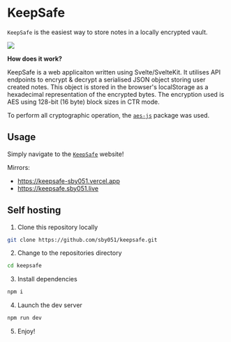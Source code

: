 # KeepSafe

`KeepSafe` is the easiest way to store notes in a locally encrypted vault.

<img src="https://media.discordapp.net/attachments/1061745116169117848/1061745135576174654/image.png?width=1406&height=715"/>

**How does it work?**

KeepSafe is a web applicaiton written using Svelte/SvelteKit. It utilises API endpoints to encrypt & decrypt a serialised JSON object storing user created notes. This object is stored in the browser's localStorage as a hexadecimal representation of the encrypted bytes. The encryption used is AES using 128-bit (16 byte) block sizes in CTR mode.

To perform all cryptographic operation, the [`aes-js`](https://www.npmjs.com/package/aes-js) package was used.

**Usage**
---
Simply navigate to the [`KeepSafe`](https://keepsafe.sby051.live) website!

Mirrors:
- https://keepsafe-sby051.vercel.app
- https://keepsafe.sby051.live

**Self hosting**
---

1. Clone this repository locally
```bash
git clone https://github.com/sby051/keepsafe.git
```
2. Change to the repositories directory
```bash
cd keepsafe
```
3. Install dependencies
```bash
npm i
```
4. Launch the dev server
```bash
npm run dev
```
5. Enjoy!
